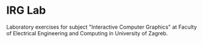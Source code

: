 # IRG Lab
Laboratory exercises for subject "Interactive Computer Graphics"
at Faculty of Electrical Engineering and Computing in University of Zagreb.
